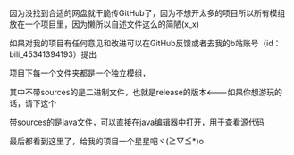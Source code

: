 因为没找到合适的网盘就干脆传GitHub了，因为不想开太多的项目所以所有模组放在一个项目里，因为懒所以自述文件这么的简陋(x_x)

如果对我的项目有任何意见和改进可以在GitHub反馈或者去我的b站账号（id：bili_45341394193）提出

项目下每一个文件夹都是一个独立模组，

其中不带sources的是二进制文件，也就是release的版本<---如果你想游玩的话，请下这个

带sources的是java文件，可以直接在java编辑器中打开，用于查看源代码

最后都看到这里了，给我的项目一个星星吧ヾ(≧▽≦*)o
